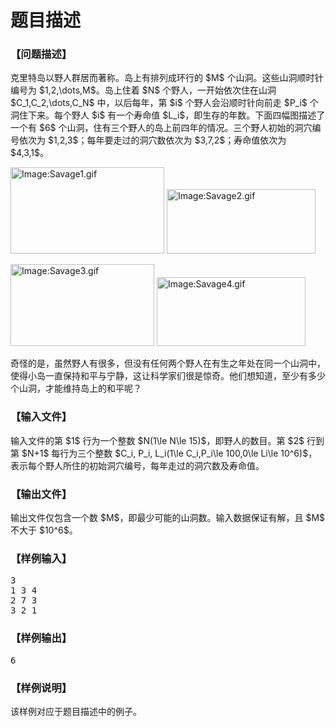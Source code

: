 # 题目描述


<h3>
【问题描述】
</h3>
<p>
克里特岛以野人群居而著称。岛上有排列成环行的 $M$ 个山洞。这些山洞顺时针编号为 $1,2,\dots,M$。岛上住着 $N$ 个野人，一开始依次住在山洞 $C_1,C_2,\dots,C_N$ 中，以后每年，第 $i$ 个野人会沿顺时针向前走 $P_i$ 个洞住下来。每个野人 $i$ 有一个寿命值 $L_i$，即生存的年数。下面四幅图描述了一个有 $6$ 个山洞，住有三个野人的岛上前四年的情况。三个野人初始的洞穴编号依次为 $1,2,3$；每年要走过的洞穴数依次为 $3,7,2$；寿命值依次为 $4,3,1$。
</p>
<p>
<span><img alt="Image:Savage1.gif" src="../../mw/images/8/87/Savage1.gif" height="138" width="246"/></span> <img alt="Image:Savage2.gif" src="../../mw/images/e/e8/Savage2.gif" height="103" width="238"/> 
</p>
<p>
<img alt="Image:Savage3.gif" src="../../../../mw/images/4/45/Savage3.gif" height="131" width="230"/> <img alt="Image:Savage4.gif" src="../../mw/images/2/21/Savage4.gif" height="110" width="238"/> 
</p>
<p>
奇怪的是，虽然野人有很多，但没有任何两个野人在有生之年处在同一个山洞中，使得小岛一直保持和平与宁静，这让科学家们很是惊奇。他们想知道，至少有多少个山洞，才能维持岛上的和平呢？
</p>
<h3>
【输入文件】
</h3>
<p>
输入文件的第 $1$ 行为一个整数 $N(1\le N\le 15)$，即野人的数目。第 $2$ 行到第 $N+1$ 每行为三个整数 $C_i, P_i, L_i(1\le C_i,P_i\le 100,0\le Li\le 10^6)$，表示每个野人所住的初始洞穴编号，每年走过的洞穴数及寿命值。
</p>
<h3>
【输出文件】
</h3>
<p>
输出文件仅包含一个数 $M$，即最少可能的山洞数。输入数据保证有解，且 $M$ 不大于 $10^6$。
</p>
<h3>
【样例输入】
</h3>
<pre>3
1 3 4
2 7 3
3 2 1
</pre>
<h3>
【样例输出】
</h3>
<pre>6
</pre>
<h3>
【样例说明】
</h3>
<p>
该样例对应于题目描述中的例子。
</p>

